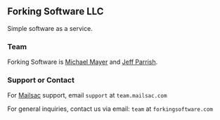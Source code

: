 ## Forking Software LLC

Simple software as a service.

### Team

Forking Software is [Michael Mayer](https://github.com/mjmayer) and [Jeff Parrish](https://github.com/ruffrey).

### Support or Contact

For [Mailsac](https://mailsac.com) support, email `support` at `team.mailsac.com`

For general inquiries, contact us via email: `team` at `forkingsoftware.com`

